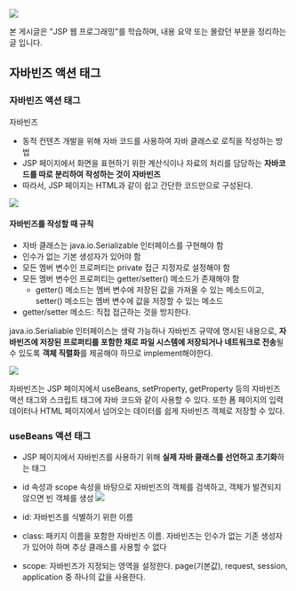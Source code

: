 ![](https://i.imgur.com/AcMiLCW.png)

본 게시글은 "JSP 웹 프로그래밍"를 학습하며, 내용 요약 또는 몰랐던 부분을 정리하는 글 입니다.

## 자바빈즈 액션 태그

### 자바빈즈 액션 태그

자바빈즈

- 동적 컨텐츠 개발을 위해 자바 코드를 사용하여 자바 클래스로 로직을 작성하는 방법
- JSP 페이지에서 화면을 표현하기 위한 계산식이나 자료의 처리를 담당하는 **자바코드를 따로 분리하여 작성하는 것이 자바빈즈**
- 따라서, JSP 페이지는 HTML과 같이 쉽고 간단한 코드만으로 구성된다.

![](https://i.imgur.com/GXXqG9X.png)

#### 자바빈즈를 작성할 때 규칙

- 자바 클래스는 java.io.Serializable 인터페이스를 구현해야 함
- 인수가 없는 기본 생성자가 있어야 함
- 모든 멤버 변수인 프로퍼티는 private 접근 지정자로 설정해야 함
- 모든 멤버 변수인 프로퍼티는 getter/setter() 메소드가 존재해야 함
  - getter() 메소드는 멤버 변수에 저장된 값을 가져올 수 있는 메소드이고, setter() 메소드는 멤버 변수에 값을 저장할 수 있는 메소드
- getter/setter 메소드: 직접 접근하는 것을 방지한다.

java.io.Serialiable 인터페이스는 생략 가능하나 자바빈즈 규약에 명시된 내용으로, **자바빈즈에 저장된 프로퍼티를 포함한 채로 파일 시스템에 저장되거나 네트워크로 전송**될 수 있도록 **객체 직렬화**를 제공해야 하므로 implement해야한다.

![](https://i.imgur.com/irPtx81.png)

자바빈즈는 JSP 페이지에서 useBeans, setProperty, getProperty 등의 자바빈즈 액션 태그와 스크립트 태그에 자바 코드와 같이 사용할 수 있다. 또한 폼 페이지의 입력 데이터나 HTML 페이지에서 넘어오는 데이터를 쉽게 자바빈즈 객체로 저장할 수 있다.

### useBeans 액션 태그

- JSP 페이지에서 자바빈즈를 사용하기 위해 **실제 자바 클래스를 선언하고 초기화**하는 태그
- id 속성과 scope 속성을 바탕으로 자바빈즈의 객체를 검색하고, 객체가 발견되지 않으면 빈 객체를 생성
  ![](https://i.imgur.com/i9rZkMN.png)

- id: 자바빈즈를 식별하기 위한 이름
- class: 패키지 이름을 포함한 자바빈즈 이름. 자바빈즈는 인수가 없는 기존 생성자가 있어야 하며 추상 클래스를 사용할 수 없다
- scope: 자바빈즈가 지정되는 영역을 설정한다. page(기본값), request, session, application 중 하나의 값을 사용한다.
